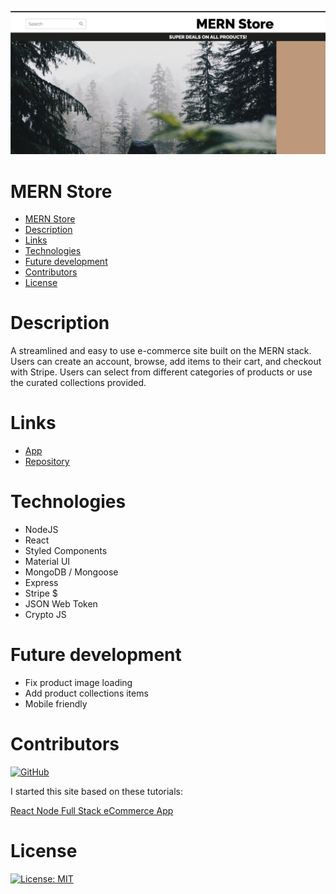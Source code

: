 
![Homepage screenshot](./style_shop_screenshot.png)
# MERN Store
- [MERN Store](#mern-store)
- [Description](#description)
- [Links](#links)
- [Technologies](#technologies)
- [Future development](#future-development)
- [Contributors](#contributors)
- [License](#license)

# Description

A streamlined and easy to use e-commerce site built on the MERN stack. Users can create an account, browse, add items to their cart, and checkout with Stripe. Users can select from different categories of products or use the curated collections provided.


# Links

- [App](https://ecomm-store-mern.herokuapp.com/)
- [Repository](https://github.com/MatteoThomas/mern-store)

# Technologies

- NodeJS
- React
- Styled Components
- Material UI
- MongoDB / Mongoose
- Express
- Stripe $
- JSON Web Token
- Crypto JS

# Future development

- Fix product image loading
- Add product collections items
- Mobile friendly 

# Contributors

[![GitHub](https://img.shields.io/badge/GitHub-MatteoThomas-green?style=social&logo=GitHub&link=https://github.com/MatteoThomas)](https://github.com/MatteoThomas)

I started this site based on these tutorials:

[React Node Full Stack eCommerce App](https://www.youtube.com/playlist?list=PLj-4DlPRT48mxPG8TAXOH4qqQ1ijuERO4 "Lama Dev's Youtube Page")

# License

[![License: MIT](https://img.shields.io/badge/License-MIT-yellow.svg)](https://opensource.org/licenses/MIT)
